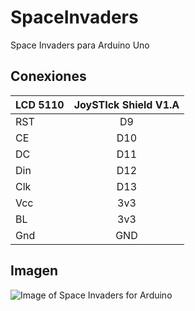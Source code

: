 # SpaceInvaders
Space Invaders para Arduino Uno  
## Conexiones  
|LCD 5110|JoySTIck Shield V1.A|
| ------------- |:-------------:|
RST|D9  
CE|D10  
DC|D11  
Din|D12  
Clk|D13  
Vcc|3v3  
BL|3v3  
Gnd|GND  
## Imagen    
![Image of Space Invaders for Arduino](http://lafabricadeandroides.com/githubimages/spaceinvaders.jpg)

